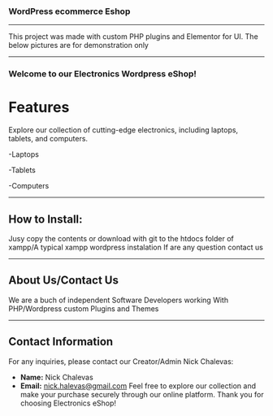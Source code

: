 ### WordPress ecommerce Eshop
------------------------------------------------------------------------
This  project was made with custom PHP plugins  and Elementor for UI. The below pictures are for demonstration only

------------------------------------------------------------------------
### Welcome to our Electronics Wordpress eShop!

# Features

Explore our collection of cutting-edge electronics, including laptops, tablets, and computers.

-Laptops

-Tablets

-Computers

-----------------------------------------------------------------------
## How to Install:

Jusy copy the contents or download with git to the htdocs folder of xampp/A typical xampp wordpress instalation
If are any question contact us

----------------------------------------------------------------------
## About Us/Contact Us

We are a buch of independent Software Developers working With PHP/Wordpress custom Plugins and Themes

----------------------------------------------------------------------

## Contact Information

For any inquiries, please contact our Creator/Admin Nick Chalevas:

- **Name:** Nick Chalevas
- **Email:** nick.halevas@gmail.com
Feel free to explore our collection and make your purchase securely through our online platform. Thank you for choosing Electronics eShop!
